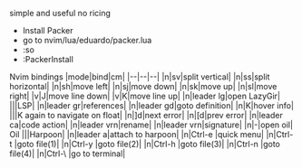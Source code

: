 simple and useful
no ricing

- Install Packer
- go to nvim/lua/eduardo/packer.lua
- :so
- :PackerInstall

Nvim bindings
|mode|bind|cm|
|--|--|--|
|n|sv|split vertical|
|n|ss|split horizontal|
|n|sh|move left|
|n|sj|move down|
|n|sk|move up|
|n|sl|move right|
|v|J|move line down|
|v|K|move line up|
|n|leader lg|open LazyGir|
|||LSP|
|n|leader gr|references|
|n|leader gd|goto definition|
|n|K|hover info|
|||K again to navigate on float|
|n|]d|next error|
|n|[d|prev error|
|n|leader ca|code action|
|n|leader vrn|rename|
|n|leader vrn|signature|
|n|-|open oil|  Oil
|||Harpoon|
|n|leader a|attach to harpoon|
|n|Ctrl-e |quick menu|
|n|Ctrl-t |goto file(1)|
|n|Ctrl-y |goto file(2)|
|n|Ctrl-h |goto file(3)|
|n|Ctrl-n |goto file(4)|
|n|Ctrl-\ |go to terminal|
